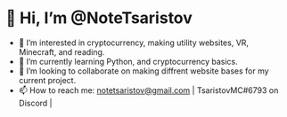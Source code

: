 # 👋 Hi, I’m @NoteTsaristov
- 👀 I’m interested in cryptocurrency, making utility websites, VR, Minecraft, and reading.
- 🌱 I’m currently learning Python, and cryptocurrency basics.
- 💞️ I’m looking to collaborate on making diffrent website bases for my current project.
- 📫 How to reach me: notetsaristov@gmail.com | TsaristovMC#6793 on Discord |
